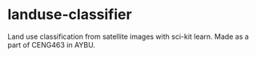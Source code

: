 # landuse-classifier
Land use classification from satellite images with sci-kit learn. Made as a part of CENG463 in AYBU.
